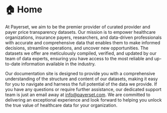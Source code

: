 # 🏠 Home

At Payerset, we aim to be the premier provider of curated provider and payer price transparency datasets. Our mission is to empower healthcare organizations, insurance payers, researchers, and data-driven professionals with accurate and comprehensive data that enables them to make informed decisions, streamline operations, and uncover new opportunities. The datasets we offer are meticulously compiled, verified, and updated by our team of data experts, ensuring you have access to the most reliable and up-to-date information available in the industry.

Our documentation site is designed to provide you with a comprehensive understanding of the structure and content of our datasets, making it easy for you to navigate and harness the full potential of the data we provide. If you have any questions or require further assistance, our dedicated support team is just an email away at [info@payerset.com](mailto:info@payerset.com). We are committed to delivering an exceptional experience and look forward to helping you unlock the true value of healthcare data for your organization.

